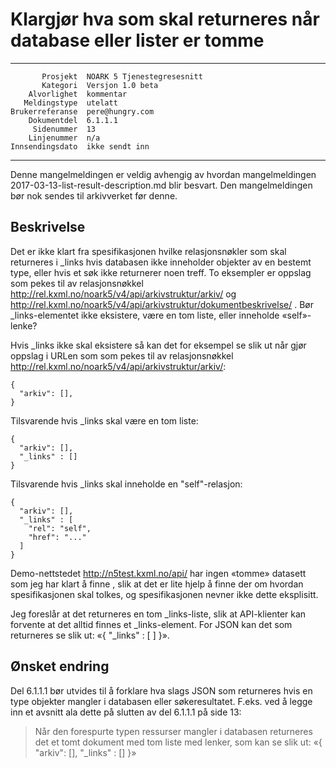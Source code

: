 Klargjør hva som skal returneres når database eller lister er tomme
===================================================================

 ------------------  ---------------------------------
           Prosjekt  NOARK 5 Tjenestegresesnitt
           Kategori  Versjon 1.0 beta
        Alvorlighet  kommentar
       Meldingstype  utelatt
    Brukerreferanse  pere@hungry.com
        Dokumentdel  6.1.1.1
         Sidenummer  13
        Linjenummer  n/a
    Innsendingsdato  ikke sendt inn
 ------------------  ---------------------------------

Denne mangelmeldingen er veldig avhengig av hvordan mangelmeldingen
2017-03-13-list-result-description.md blir besvart.  Den
mangelmeldingen bør nok sendes til arkivverket før denne.

Beskrivelse
-----------

Det er ikke klart fra spesifikasjonen hvilke relasjonsnøkler som skal
returneres i \_links hvis databasen ikke inneholder objekter av en
bestemt type, eller hvis et søk ikke returnerer noen treff.  To
eksempler er oppslag som pekes til av relasjonsnøkkel
http://rel.kxml.no/noark5/v4/api/arkivstruktur/arkiv/ og
http://rel.kxml.no/noark5/v4/api/arkivstruktur/dokumentbeskrivelse/ .
Bør \_links-elementet ikke eksistere, være en tom liste, eller
inneholde «self»-lenke?

Hvis \_links ikke skal eksistere så kan det for eksempel se slik ut
når gjør oppslag i URLen som som pekes til av relasjonsnøkkel
http://rel.kxml.no/noark5/v4/api/arkivstruktur/arkiv/:

```
{
  "arkiv": [],
}
```

Tilsvarende hvis \_links skal være en tom liste:

```
{
  "arkiv": [],
  "_links" : []
}
```

Tilsvarende hvis \_links skal inneholde en "self"-relasjon:

```
{
  "arkiv": [],
  "_links" : [
    "rel": "self",
    "href": "..."
  ]
}
```

Demo-nettstedet http://n5test.kxml.no/api/ har ingen «tomme» datasett
som jeg har klart å finne , slik at det er lite hjelp å finne der om
hvordan spesifikasjonen skal tolkes, og spesifikasjonen nevner ikke
dette eksplisitt.

Jeg foreslår at det returneres en tom \_links-liste, slik at
API-klienter kan forvente at det alltid finnes et \_links-element.
For JSON kan det som returneres se slik ut: «{ "\_links" : [ ] }».

Ønsket endring
--------------

Del 6.1.1.1 bør utvides til å forklare hva slags JSON som returneres
hvis en type objekter mangler i databasen eller søkeresultatet.
F.eks. ved å legge inn et avsnitt ala dette på slutten av del 6.1.1.1
på side 13:

> Når den forespurte typen ressurser mangler i databasen returneres
> det et tomt dokument med tom liste med lenker, som kan se slik ut:
> «{ "arkiv": [], "\_links" : [] }»
